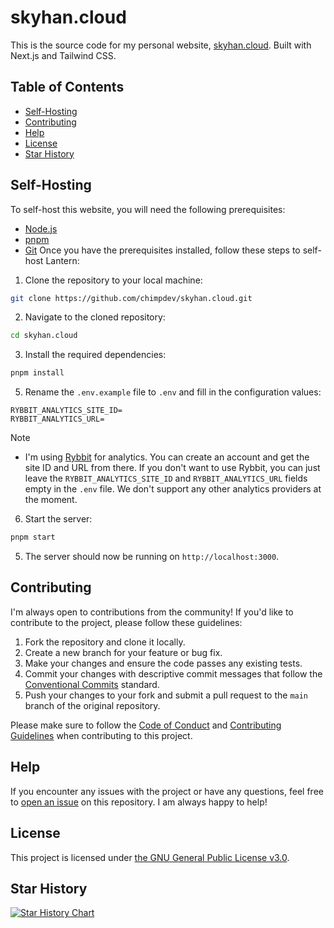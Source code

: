 # skyhan.cloud

This is the source code for my personal website, [skyhan.cloud](https://skyhan.cloud). Built with Next.js and Tailwind CSS. 

## Table of Contents

- [Self-Hosting](#self-hosting)
- [Contributing](#contributing)
- [Help](#help)
- [License](#license)
- [Star History](#star-history)

## Self-Hosting

To self-host this website, you will need the following prerequisites:

- [Node.js](https://nodejs.org/en/download/)
- [pnpm](https://pnpm.io/installation)
- [Git](https://git-scm.com/downloads)
Once you have the prerequisites installed, follow these steps to self-host Lantern:

1. Clone the repository to your local machine:

```bash
git clone https://github.com/chimpdev/skyhan.cloud.git
```

2. Navigate to the cloned repository:

```bash
cd skyhan.cloud
```

3. Install the required dependencies:

```bash
pnpm install
```

5. Rename the `.env.example` file to `.env` and fill in the configuration values:

```env
RYBBIT_ANALYTICS_SITE_ID=
RYBBIT_ANALYTICS_URL=
```

> [!NOTE]
> - I'm using [Rybbit](https://www.rybbit.io) for analytics. You can create an account and get the site ID and URL from there. If you don't want to use Rybbit, you can just leave the `RYBBIT_ANALYTICS_SITE_ID` and `RYBBIT_ANALYTICS_URL` fields empty in the `.env` file. We don't support any other analytics providers at the moment.

6. Start the server:

```bash
pnpm start
```

5. The server should now be running on `http://localhost:3000`.

## Contributing

I'm always open to contributions from the community! If you'd like to contribute to the project, please follow these guidelines:

1. Fork the repository and clone it locally.
2. Create a new branch for your feature or bug fix.
3. Make your changes and ensure the code passes any existing tests.
4. Commit your changes with descriptive commit messages that follow the [Conventional Commits](https://www.conventionalcommits.org/en/v1.0.0/) standard.
5. Push your changes to your fork and submit a pull request to the `main` branch of the original repository.

Please make sure to follow the [Code of Conduct](.github/CODE_OF_CONDUCT.md) and [Contributing Guidelines](.github/CONTRIBUTING.md) when contributing to this project.

## Help

If you encounter any issues with the project or have any questions, feel free to [open an issue](https://github.com/chimpdev/skyhan.cloud/issues) on this repository. I am always happy to help!

## License

This project is licensed under [the GNU General Public License v3.0](LICENSE).

## Star History

<a href="https://star-history.com/#chimpdev/skyhan.cloud&Date">
 <picture>
   <source media="(prefers-color-scheme: dark)" srcset="https://api.star-history.com/svg?repos=chimpdev/skyhan.cloud&type=Date&theme=dark" />
   <source media="(prefers-color-scheme: light)" srcset="https://api.star-history.com/svg?repos=chimpdev/skyhan.cloud&type=Date" />
   <img alt="Star History Chart" src="https://api.star-history.com/svg?repos=chimpdev/skyhan.cloud&type=Date" />
 </picture>
</a>